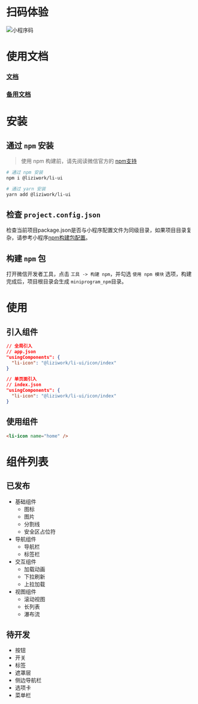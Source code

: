 # 扫码体验
![小程序码](https://ae01.alicdn.com/kf/U5f40a0b1a2b049a392029ccb9f684308q.jpg)

# 使用文档

### [文档](https://liziwork.github.io/li-ui)
### [备用文档](https://liziwork.gitee.io/li-ui)

# 安装

## 通过 `npm` 安装
> 使用 npm 构建前，请先阅读微信官方的 [npm支持](https://developers.weixin.qq.com/miniprogram/dev/devtools/npm.html)

``` sh
# 通过 npm 安装
npm i @liziwork/li-ui

# 通过 yarn 安装
yarn add @liziwork/li-ui
```

## 检查 `project.config.json` 
检查当前项目package.json是否与小程序配置文件为同级目录，如果项目目录复杂，请参考小程序[npm构建包配置](https://developers.weixin.qq.com/miniprogram/dev/devtools/npm.html)。

## 构建 `npm` 包
打开微信开发者工具，点击 `工具 -> 构建 npm`，并勾选 `使用 npm 模块` 选项，构建完成后，项目根目录会生成 `miniprogram_npm`目录。


# 使用

## 引入组件
``` json
// 全局引入
// app.json
"usingComponents": {
  "li-icon": "@liziwork/li-ui/icon/index"
}

// 单页面引入
// index.json
"usingComponents": {
  "li-icon": "@liziwork/li-ui/icon/index"
}
```

## 使用组件
``` html
<li-icon name="home" />
```

# 组件列表
## 已发布
- 基础组件
  - 图标
  - 图片
  - 分割线
  - 安全区占位符
- 导航组件
	- 导航栏
	- 标签栏
- 交互组件
  - 加载动画
  - 下拉刷新
  - 上拉加载
- 视图组件
  - 滚动视图
  - 长列表
  - 瀑布流
  
## 待开发
- 按钮
- 开关
- 标签
- 遮罩层
- 侧边导航栏
- 选项卡
- 菜单栏